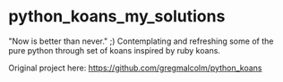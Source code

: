 # python_koans_my_solutions
"Now is better than never." ;) Contemplating and refreshing some of the pure python through set of koans inspired by ruby koans.

Original project here: https://github.com/gregmalcolm/python_koans
